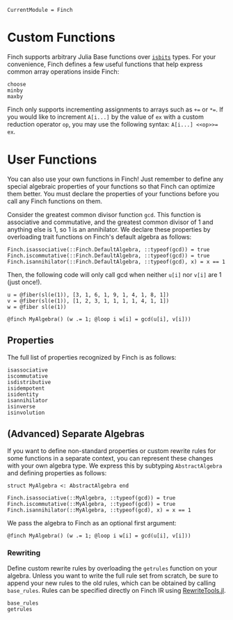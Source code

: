 ```@meta
CurrentModule = Finch
```

# Custom Functions

Finch supports arbitrary Julia Base functions over [`isbits`](@ref) types. For your convenience,
Finch defines a few useful functions that help express common array operations inside Finch:

```@docs
choose
minby
maxby
```

Finch only supports incrementing assignments to arrays such as `+=` or `*=`. If
you would like to increment `A[i...]` by the value of `ex` with a custom
reduction operator `op`, you may use the following syntax: `A[i...] <<op>>= ex`.

# User Functions

You can also use your own functions in Finch! Just remember to define any
special algebraic properties of your functions so that Finch can optimize them
better. You must declare the properties of your functions before you call any
Finch functions on them.

Consider the greatest common divisor function `gcd`. This function is
associative and commutative, and the greatest common divisor of 1 and anything
else is 1, so 1 is an annihilator.  We declare these properties by overloading
trait functions on Finch's default algebra as follows:
```
Finch.isassociative(::Finch.DefaultAlgebra, ::typeof(gcd)) = true
Finch.iscommutative(::Finch.DefaultAlgebra, ::typeof(gcd)) = true
Finch.isannihilator(::Finch.DefaultAlgebra, ::typeof(gcd), x) = x == 1
```

Then, the following code will only call gcd when neither `u[i]` nor `v[i]` are 1
(just once!).
```
u = @fiber(sl(e(1)), [3, 1, 6, 1, 9, 1, 4, 1, 8, 1])
v = @fiber(sl(e(1)), [1, 2, 3, 1, 1, 1, 1, 4, 1, 1])
w = @fiber sl(e(1))

@finch MyAlgebra() (w .= 1; @loop i w[i] = gcd(u[i], v[i]))
```

## Properties

The full list of properties recognized by Finch is as follows:

```@docs
isassociative
iscommutative
isdistributive
isidempotent
isidentity
isannihilator
isinverse
isinvolution
```

## (Advanced) Separate Algebras
If you want to define non-standard properties or custom rewrite rules for some
functions in a separate context, you can represent these changes with your own
algebra type.  We express this by subtyping `AbstractAlgebra` and defining
properties as follows:
```
struct MyAlgebra <: AbstractAlgebra end

Finch.isassociative(::MyAlgebra, ::typeof(gcd)) = true
Finch.iscommutative(::MyAlgebra, ::typeof(gcd)) = true
Finch.isannihilator(::MyAlgebra, ::typeof(gcd), x) = x == 1
```

We pass the algebra to Finch as an optional first argument:

```
@finch MyAlgebra() (w .= 1; @loop i w[i] = gcd(u[i], v[i]))
```


### Rewriting

Define custom rewrite rules by overloading the `getrules` function
on your algebra.  Unless you want to write the full rule set from scratch, be
sure to append your new rules to the old rules, which can be obtained by calling
`base_rules`. Rules can be specified directly on Finch IR using
[RewriteTools.jl](https://github.com/willow-ahrens/RewriteTools.jl).

```@docs
base_rules
getrules
```